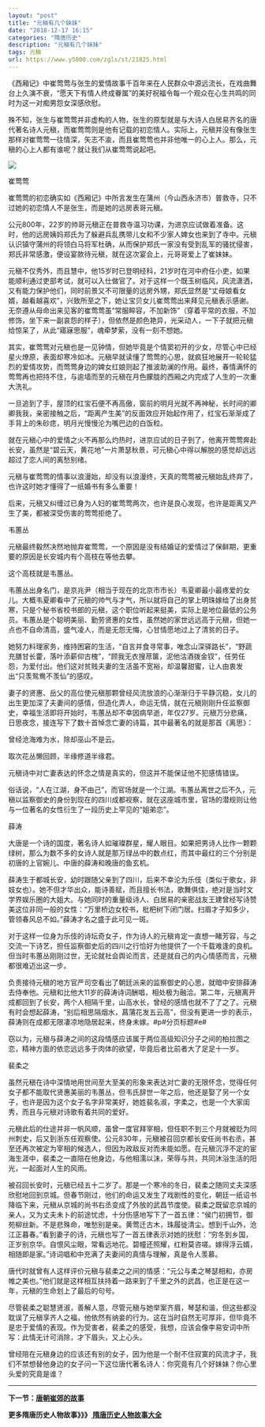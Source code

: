 ```yaml
---
layout: "post"
title: "元稹有几个妹妹"
date: "2018-12-17 16:15"
categories: "隋唐历史"
description: "元稹有几个妹妹"
tags: 元稹
url: https://www.y5000.com/zgls/st/21825.html
---
```






《西厢记》中崔莺莺与张生的爱情故事千百年来在人民群众中源远流长，在戏曲舞台上久演不衰，“愿天下有情人终成眷属”的美好祝福令每一个观众在心生共鸣的同时为这一对痴男怨女深感欣慰。

殊不知，张生与崔莺莺并非虚构的人物，张生的原型就是与大诗人白居易齐名的唐代著名诗人元稹，而崔莺莺则是他有记载的初恋情人。实际上，元稹并没有像张生那样对崔莺莺一往情深，矢志不渝，而且崔莺莺也并非他唯一的心上人。那么，元稹的心上人都有谁呢？就让我们从崔莺莺说起吧。

![](https://img.y5000.com/uploads/allimg/170523/8-1F523155330145.jpg)

崔莺莺

崔莺莺的初恋确实如《西厢记》中所言发生在蒲州（今山西永济市）普救寺，只不过她的初恋情人不是张生，而是她的远房表哥元稹。

公元800年，22岁的帅哥元稹正在普救寺温习功课，为进京应试做着准备。这时，他的远房姨妈郑氏为了躲避兵乱携带儿女和不少家人婢女也来到了寺中。元稹认识镇守蒲州的将领白马将军杜确，从而保护郑氏一家没有受到乱军的骚扰侵害，郑氏非常感激，便设宴款待元稹，就在这次宴会上，元哥哥爱上了崔妹妹。

元稹不仅秀外，而且慧中，他15岁时已登明经科，21岁时在河中府任小吏，如果能顺利通过吏部考试，就可以入仕做官了。对于这样一个既玉树临风，风流潇洒，又有能力保护他们，同时前景又不可限量的远房外甥，郑氏显然是“丈母娘看女婿，越看越喜欢”，兴致所至之下，她让宝贝女儿崔莺莺出来拜见元稹表示感谢。无奈遵从母命出来见客的崔莺莺虽“常服睟容，不加新饰”（穿着平常的衣服，不加修饰，坐下来一副哀怨的样子），但依然是颜色艳异，光采动人，一下子就把元稹给惊呆了，从此“寤寐思服”，魂牵梦萦，没有一刻不想她。

其实，崔莺莺对元稹也是一见钟情，但她毕竟是个情窦初开的少女，尽管心中已经星火燎原，表面却寒冷如冰。元稹早就读懂了莺莺的心思，就疯狂地展开一轮轮猛烈的爱情攻势，而莺莺身边的婢女红娘则起了推波助澜的作用。最终，春情满怀的莺莺再也把持不住，与逾墙而至的元稹在月色朦胧的西厢之内完成了人生的一次重大洗礼。

一旦追到了手，屋顶的红宝石便不再高傲，窗前的明月光就不再神秘，长时间的卿卿我我，亲密接触之后，“距离产生美”的反面效应开始起作用了，红宝石渐渐成了手背上的朱砂痣，明月光慢慢沦为嘴巴边的白饭粒。

就在元稹心中的爱情之火不再那么灼热时，进京应试的日子到了，他离开莺莺奔赴长安，虽然是“碧云天，黄花地”一片萧瑟秋景，可元稹心中得以解脱的感觉却远远超过了恋人间的离愁别绪。

元稹与崔莺莺的情事以浪漫始，却没有以浪漫终，天真的莺莺被元稹始乱终弃了，也许这时她才懂得了一纸婚书有多么重要！

后来，元稹又纠缠过已身为人妇的崔莺莺两次，也许是良心发现，也许是距离又产生了美，都被深受伤害的莺莺拒绝了。

韦蕙丛

元稹最终毅然决然地抛弃崔莺莺，一个原因是没有结婚证的爱情过了保鲜期，更重要的原因是长安城内有个高枝在等他去攀。

这个高枝就是韦蕙丛。

韦蕙丛出身名门，是京兆尹（相当于现在的北京市市长）韦夏卿最小最疼爱的女儿。大概韦夏卿看中了元稹的帅气与才气，所以就将自己的掌上明珠嫁给了出身贫寒，只是个秘书省校书郎的元稹，这个职位听起来挺美，实际上是地位最低的公务员。韦蕙丛是个聪明美丽、勤劳贤惠的女性，虽然她的家世远远高于元稹，但她一点也不自命清高，盛气凌人，而是无怨无悔，心甘情愿地过上了清贫的日子。

她努力料理家务，维持困窘的生活，“自言并食寻常事，唯念山深驿路长”，“野蔬充膳甘长藿，落叶添薪仰古槐”，“顾我无衣搜荩箧，泥他沽酒拨金钗”，任劳任怨，为爱付出。他们这对贫贱夫妻的生活虽不宽裕，却温馨甜蜜，让人由衷发出“只羡鸳鸯不羡仙”的感叹。

妻子的贤惠、岳父的高位使元稹那颗曾经风流放浪的心渐渐归于平静沉稳，女儿的出生更加深了夫妻间的感情，但造化弄人，命运无情，就在元稹刚刚升任监察御史，幸福生活即将开始时，韦蕙丛却不幸因病早逝，年仅27岁。元稹万分悲痛，日思夜念，接连写下了数十首悼念亡妻的诗篇，其中最著名的就是那首《离思》：

曾经沧海难为水，除却巫山不是云。

取次花丛懒回顾，半缘修道半缘君。

元稹诗中对亡妻表达的怀念之情是真实的，但这并不能保证他不犯感情错误。

俗话说，“人在江湖，身不由己”，而官场就是一个江湖。韦蕙丛离世之后不久，元稹以监察御史的身份到现在的四川成都视察，就在这座城市里，官场的潜规则让他与一位著名的女性衍生了一段历史上罕见的“姐弟恋”。

薛涛

大唐是一个诗的国度，著名诗人如璀璨群星，耀人眼目。如果把男诗人比作一颗颗绿树，那么为数不多的女诗人就是那万绿丛中的数点红，而其中最红的三个分别是初唐的上官婉儿、中唐的薛涛和晚唐的鱼玄机。

薛涛生于都城长安，幼时跟随父亲到了四川，后来不幸沦为乐伎（类似于歌女，非妓女也）。她不但才华出众，能诗善赋，而且擅长书法，歌舞俱佳，绝对是当时文学界娱乐圈的大姐大。与她同时的重量级诗人、白居易的亲密战友王建曾经写诗赞美这位非同一般的女性：“万里桥边女校书，枇杷树下闭门居。扫眉才子知多少，管领春风总不如。”薛涛才名之盛于此可见一斑。

对于这样一位身为乐伎的诗坛奇女子，作为诗人的元稹肯定一直想一睹芳容，与之交流一下诗艺，担任监察御史后的四川之行恰好为他提供了一个千载难逢的良机。但当时韦蕙丛刚刚过世，无论就社会舆论而言，还是就自己的内心情感而言，元稹都很难迈出这一步。

负责接待元稹的地方官严司空看出了朝廷派来的监察御史的心思，就暗中安排薛涛去侍奉他。元稹和比他大11岁的薛涛诗词酬唱，相处极为融洽。第二年，元稹离开成都回到了长安，两个人相隔千里，山高水长，曾经的感情也就不了了之了。元稹有时会想起薛涛，“别后相思隔烟水，菖蒲花发五云高”，但没有更进一步的表示，薛涛则在成都无限凄凉地隐居起来，终身未嫁。#p#分页标题#e#

窃以为，元稹与薛涛之间的这段情感应该属于两位高级知识分子之间的柏拉图之恋，精神方面的依恋远远多于肉体的欲望，毕竟后者比前者大了足足十一岁。

裴柔之

虽然元稹在诗中深情地用世间至大至美的形象来表达对亡妻的无限怀念，觉得任何女子都不能取代贤惠美丽的韦蕙丛，但韦氏辞世一年之后，他还是娶了另一个女子，也许是因为这个女子名字非常美好，她姓裴名淑，字柔之，也是一个大家闺秀，而且与元稹对诗歌有着共同的爱好。

元稹此后的仕途并非一帆风顺，虽曾一度官拜宰相，但任职不到三个月就被贬为同州刺史，后又到浙东任观察使。公元830年，元稹被召回京都长安任尚书右丞，甚至还再次被定为宰相的候选人，但因为政敌反对而未能如愿。在元稹沉浮不定的宦海生涯中，裴柔之一直陪在他身边，与他相濡以沫，荣辱与共，共同沐浴生活的阳光，一起面对人生的风雨。

被召回长安时，元稹已经五十二岁了。那是一个寒冷的冬日，裴柔之随同丈夫深感欣慰地回到京城。但春节刚过，他们的命运又发生了戏剧性的变化，朝廷一纸诏书降临下来，元稹从京城的尚书右丞变成了外放的武昌节度使。裴柔之既留恋京城的亲人，又为丈夫未卜的前途忧虑，十分伤感地写下了一首五律：“侯门初拥节，御苑柳丝新。不是悲殊命，唯愁别是亲。黄莺迁古木，珠履徙清尘。想到千山外，沧江正暮春。”看到妻子的诗，元稹也写了一首五律表示对她的抚慰：“穷冬到乡国，正岁别京华。自恨风尘眼，常看远地花。碧幢还照耀，红粉莫咨嗟。嫁得浮云婿，相随即是家。”诗词唱和中充满了夫妻间的真情与理解，真是令人羡慕。

唐代时就曾有人这样评价元稹与裴柔之之间的情感：“元公与柔之琴瑟相和，亦房帷之美也。”他们就是这样相互扶持着一路来到了千里之外的武昌，也正是在这一年，元稹的生命划上了最后的句号。

尽管裴柔之聪慧贤淑，善解人意，尽管元稹与她举案齐眉，琴瑟和谐，但这些都没耽误了元稹享齐人之福，他依然有纳妾的行为。这在当时自然无可厚非，但毕竟不是忠于爱情的表现。作为受害者，裴柔之的感受，我想，应该会像李易安词中所写：此情无计可消除，才下眉头，又上心头。

曾经陪在元稹身边的应该还有别的女子，因为他是一个耐不住寂寞的风流才子，我们不禁想替他身边的女子问一下这位唐代著名诗人：你究竟有几个好妹妹？你心里头爱的究竟是谁？

* * *

**下一节：[唐朝崔郊的故事](https://www.y5000.com/zgls/st/21826.html)**

**更多隋唐历史人物故事》》》[ 隋唐历史人物故事大全](https://www.y5000.com/zgls/st/21837.html)**
